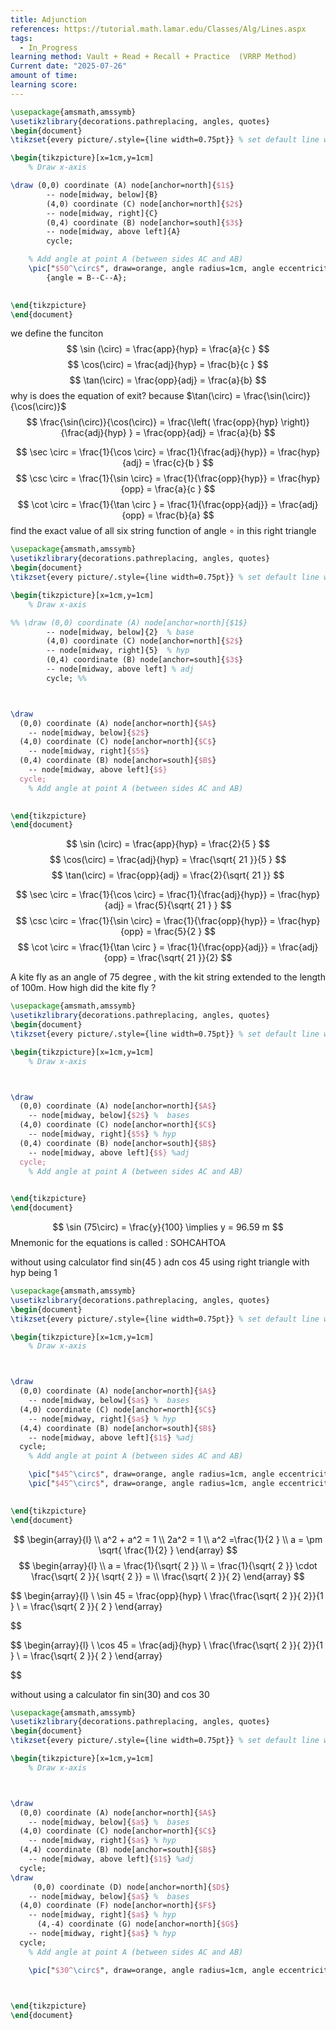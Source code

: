 ```yaml
---
title: Adjunction
references: https://tutorial.math.lamar.edu/Classes/Alg/Lines.aspx
tags:
  - In_Progress
learning method: Vault + Read + Recall + Practice  (VRRP Method)
Current date: "2025-07-26"
amount of time: 
learning score:
---
```



```tikz
\usepackage{amsmath,amssymb}
\usetikzlibrary{decorations.pathreplacing, angles, quotes}
\begin{document}
\tikzset{every picture/.style={line width=0.75pt}} % set default line width

\begin{tikzpicture}[x=1cm,y=1cm]
    % Draw x-axis

\draw (0,0) coordinate (A) node[anchor=north]{$1$}
        -- node[midway, below]{B} 
        (4,0) coordinate (C) node[anchor=north]{$2$}
        -- node[midway, right]{C} 
        (0,4) coordinate (B) node[anchor=south]{$3$}
        -- node[midway, above left]{A} 
        cycle;

    % Add angle at point A (between sides AC and AB)
    \pic["$50^\circ$", draw=orange, angle radius=1cm, angle eccentricity=1.2] 
        {angle = B--C--A};

 
\end{tikzpicture}
\end{document}

```


we define the funciton  
$$
\sin (\circ)  =  \frac{app}{hyp}   = \frac{a}{c }
$$
$$
 \cos(\circ)   =  \frac{adj}{hyp} = \frac{b}{c }
$$
$$
 \tan(\circ)  =   \frac{opp}{adj} =  \frac{a}{b}
$$
why is does the equation of exit? 
because $\tan(\circ) =  \frac{\sin(\circ)}{\cos(\circ)}$  
$$
\frac{\sin(\circ)}{\cos(\circ)}  =  \frac{\left( \frac{opp}{hyp} \right)}{\frac{adj}{hyp} }   =   \frac{opp}{adj} =  \frac{a}{b}
$$

$$
 \sec \circ   = \frac{1}{\cos \circ} =  \frac{1}{\frac{adj}{hyp}}   = \frac{hyp}{adj} =  \frac{c}{b }
$$
$$
 \csc \circ  =  \frac{1}{\sin \circ}   =  \frac{1}{\frac{opp}{hyp}}  =  \frac{hyp}{opp} =  \frac{a}{c  }
$$
$$
\cot \circ = \frac{1}{\tan \circ }  = \frac{1}{\frac{opp}{adj}}  = \frac{adj}{opp}  = \frac{b}{a} 
$$
find the exact value of all six string function of angle $\circ$ in this right triangle  


```tikz
\usepackage{amsmath,amssymb}
\usetikzlibrary{decorations.pathreplacing, angles, quotes}
\begin{document}
\tikzset{every picture/.style={line width=0.75pt}} % set default line width

\begin{tikzpicture}[x=1cm,y=1cm]
    % Draw x-axis

%% \draw (0,0) coordinate (A) node[anchor=north]{$1$}
        -- node[midway, below]{2}  % base 
        (4,0) coordinate (C) node[anchor=north]{$2$}
        -- node[midway, right]{5}  % hyp 
        (0,4) coordinate (B) node[anchor=south]{$3$}
        -- node[midway, above left] % adj 
        cycle; %%



\draw 
  (0,0) coordinate (A) node[anchor=north]{$A$}
    -- node[midway, below]{$2$} 
  (4,0) coordinate (C) node[anchor=north]{$C$}
    -- node[midway, right]{$5$} 
  (0,4) coordinate (B) node[anchor=south]{$B$}
    -- node[midway, above left]{$$} 
  cycle;
    % Add angle at point A (between sides AC and AB)

 
\end{tikzpicture}
\end{document}

```



$$
\sin (\circ)  =  \frac{app}{hyp}   = \frac{2}{5 }
$$
$$
 \cos(\circ)   =  \frac{adj}{hyp} = \frac{\sqrt{ 21 }}{5 }
$$
$$
 \tan(\circ)  =   \frac{opp}{adj} =  \frac{2}{\sqrt{ 21 }}
$$



$$
 \sec \circ   = \frac{1}{\cos \circ} =  \frac{1}{\frac{adj}{hyp}}   = \frac{hyp}{adj} =  \frac{5}{\sqrt{ 21 } }
$$
$$
 \csc \circ  =  \frac{1}{\sin \circ}   =  \frac{1}{\frac{opp}{hyp}}  =  \frac{hyp}{opp} =  \frac{5}{2  }
$$
$$
\cot \circ = \frac{1}{\tan \circ }  = \frac{1}{\frac{opp}{adj}}  = \frac{adj}{opp}  = \frac{\sqrt{ 21 }}{2} 
$$



A kite fly as an angle of  75 degree , with the kit string extended to the length of 100m. How high did the kite fly ? 

```tikz
\usepackage{amsmath,amssymb}
\usetikzlibrary{decorations.pathreplacing, angles, quotes}
\begin{document}
\tikzset{every picture/.style={line width=0.75pt}} % set default line width

\begin{tikzpicture}[x=1cm,y=1cm]
    % Draw x-axis



\draw 
  (0,0) coordinate (A) node[anchor=north]{$A$}
    -- node[midway, below]{$2$} %  bases 
  (4,0) coordinate (C) node[anchor=north]{$C$}
    -- node[midway, right]{$5$} % hyp 
  (0,4) coordinate (B) node[anchor=south]{$B$}
    -- node[midway, above left]{$$} %adj
  cycle;
    % Add angle at point A (between sides AC and AB)

 
\end{tikzpicture}
\end{document}

```



$$
\sin (75\circ)  =  \frac{y}{100}   \implies  y =   96.59 m 
$$
Mnemonic for the equations is called  : SOHCAHTOA 


without using calculator find sin(45 ) adn cos 45  using right triangle with hyp being 1  

```tikz
\usepackage{amsmath,amssymb}
\usetikzlibrary{decorations.pathreplacing, angles, quotes}
\begin{document}
\tikzset{every picture/.style={line width=0.75pt}} % set default line width

\begin{tikzpicture}[x=1cm,y=1cm]
    % Draw x-axis



\draw 
  (0,0) coordinate (A) node[anchor=north]{$A$}
    -- node[midway, below]{$a$} %  bases 
  (4,0) coordinate (C) node[anchor=north]{$C$}
    -- node[midway, right]{$a$} % hyp 
  (4,4) coordinate (B) node[anchor=south]{$B$}
    -- node[midway, above left]{$1$} %adj
  cycle;
    % Add angle at point A (between sides AC and AB)

    \pic["$45^\circ$", draw=orange, angle radius=1cm, angle eccentricity=1.2] {angle = C--A--B} ;
    \pic["$45^\circ$", draw=orange, angle radius=1cm, angle eccentricity=1.2] {angle = A--B--C};

 
\end{tikzpicture}
\end{document}

```

$$
 \begin{array}{l}  \\
a^2 +  a^2   =  1   \\
 2a^2  = 1   \\
a^2   =\frac{1}{2 }   \\
a = \pm  \sqrt{ \frac{1}{2} }
\end{array}
$$
$$
\begin{array}{l}  \\
a = \frac{1}{\sqrt{ 2 }}   \\
= \frac{1}{\sqrt{ 2 }}  \cdot  \frac{\sqrt{ 2 }}{ \sqrt{ 2 }}  = \\ \frac{\sqrt{ 2  }}{ 2}
\end{array}
$$

$$
\begin{array}{l} \\
\sin 45  =   \frac{opp}{hyp}  \\
\frac{\frac{\sqrt{ 2 }}{ 2}}{1 }   \\
 = \frac{\sqrt{ 2 }}{ 2 }
\end{array}

$$


$$
\begin{array}{l} \\
\cos  45  =   \frac{adj}{hyp}  \\
\frac{\frac{\sqrt{ 2 }}{ 2}}{1 }   \\
 = \frac{\sqrt{ 2 }}{ 2 }
\end{array}

$$



without  using a calculator fin  sin(30) and cos 30  


```tikz
\usepackage{amsmath,amssymb}
\usetikzlibrary{decorations.pathreplacing, angles, quotes}
\begin{document}
\tikzset{every picture/.style={line width=0.75pt}} % set default line width

\begin{tikzpicture}[x=1cm,y=1cm]
    % Draw x-axis



\draw 
  (0,0) coordinate (A) node[anchor=north]{$A$}
    -- node[midway, below]{$a$} %  bases 
  (4,0) coordinate (C) node[anchor=north]{$C$}
    -- node[midway, right]{$a$} % hyp 
  (4,4) coordinate (B) node[anchor=south]{$B$}
    -- node[midway, above left]{$1$} %adj 
  cycle; 
\draw 
     (0,0) coordinate (D) node[anchor=north]{$D$}
    -- node[midway, below]{$a$} %  bases  
  (4,0) coordinate (F) node[anchor=north]{$F$}
    -- node[midway, right]{$a$} % hyp  
      (4,-4) coordinate (G) node[anchor=north]{$G$}
    -- node[midway, right]{$a$} % hyp  
  cycle; 
    % Add angle at point A (between sides AC and AB)

    \pic["$30^\circ$", draw=orange, angle radius=1cm, angle eccentricity=1.2] {angle = C--A--B} ;


 
\end{tikzpicture}
\end{document}

```
